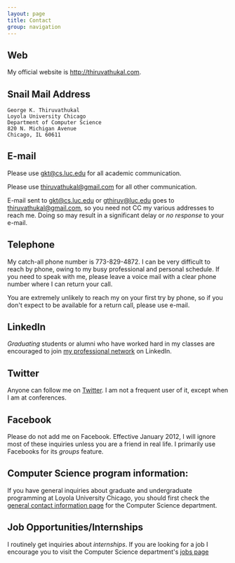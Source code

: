 ```yaml
---
layout: page
title: Contact
group: navigation
---
```


## Web

My official website is <http://thiruvathukal.com>.

## Snail Mail Address

    George K. Thiruvathukal
    Loyola University Chicago
    Department of Computer Science
    820 N. Michigan Avenue
    Chicago, IL 60611

## E-mail

Please use [gkt@cs.luc.edu](mailto:gkt@cs.luc.edu) for all academic communication.

Please use [thiruvathukal@gmail.com](thiruvathukal@gmail.com) for all other communication.

E-mail sent to gkt@cs.luc.edu or gthiruv@luc.edu goes to thiruvathukal@gmail.com, so you need not CC my various addresses to reach me. Doing so may result in
a significant delay or *no response* to your e-mail.

## Telephone

My catch-all phone number is 773-829-4872.  I can be very difficult to 
reach by phone, owing to my busy professional and personal schedule.  If you
need to speak with me, please leave a voice mail with a clear phone number
where I can return your call.

You are extremely unlikely to reach my on your first try by phone, so if 
you don't expect to be available for a return call, please use e-mail.

## LinkedIn

*Graduating* students or alumni who have worked hard in my classes are encouraged to join [my professional network](http://www.linkedin.com/profile/view?id=588931) on LinkedIn.

## Twitter

Anyone can follow me on [Twitter](http://twitter.com/#!/gkthiruvathukal). I am
not a frequent user of it, except when I am at conferences.

## Facebook

Please do not add me on Facebook. Effective January 2012, I will ignore most of these inquiries unless you are a friend in real life. I primarily use Facebooks for its *groups* feature.

## Computer Science program information:

If you have general inquiries about graduate and undergraduate programming
at Loyola University Chicago, you should first check the 
[general contact information page](http://www.cs.luc.edu/contact) for
the Computer Science department.

## Job Opportunities/Internships

I routinely get inquiries about *internships*. If you are looking for a job
I encourage you to visit the Computer Science department's 
[jobs page](http://www.cs.luc.edu/jobs)

